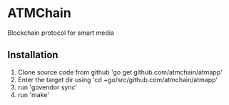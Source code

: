 # ATMChain
Blockchain protocol for smart media

## Installation

1. Clone source code from github 'go get github.com/atmchain/atmapp'
2. Enter the target dir using 'cd ~go/src/github.com/atmchain/atmapp'
3. run 'govendor sync'
4. run 'make'